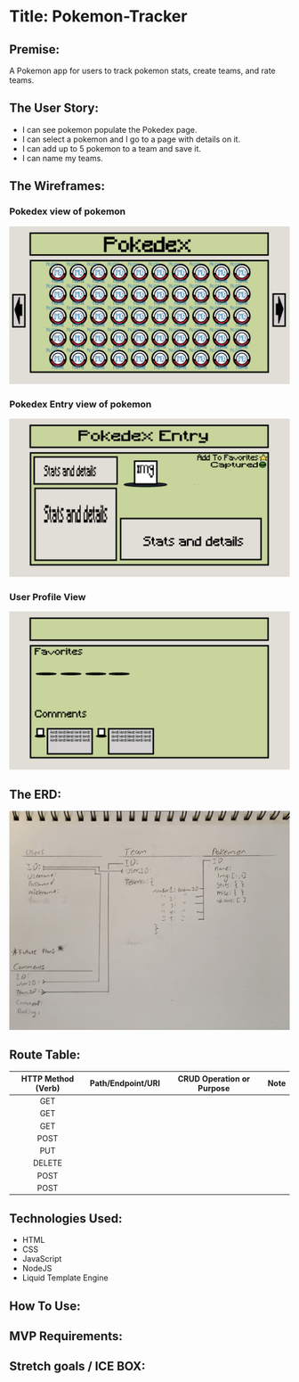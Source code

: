 # Title: Pokemon-Tracker

## Premise: 
A Pokemon app for users to track pokemon stats, create teams, and rate teams. 



## The User Story:
- I can see pokemon populate the Pokedex page.
- I can select a pokemon and I go to a page with details on it.
- I can add up to 5 pokemon to a team and save it.
- I can name my teams.


## The Wireframes:
### Pokedex view of pokemon
![Pokemon-Tracker-Pokedex](imgs/readme/Pokemon-Tracker-Pokedex.jpg)
### Pokedex Entry view of pokemon
![Pokemon-Tracker-Pokedex-Entry](imgs/readme/Pokemon-Tracker-Pokedex-Entry.jpg)
### User Profile View
![Pokemon-Tracker-profile](imgs/readme/Pokemon-Tracker-Profile.jpg)



## The ERD: 
![Pokemon-ERD](imgs/readme/20220610_164049.jpg)

## Route Table:
| HTTP Method (Verb) | Path/Endpoint/URI | CRUD Operation or Purpose | Note |
|:------------------:|:-----------------:|:-------------------------:|------|
| GET                |                   |                           |      |
| GET                |                   |                           |      |
| GET                |                   |                           |      |
| POST               |                   |                           |      |
| PUT                |                   |                           |      |
| DELETE             |                   |                           |      |
| POST               |                   |                           |      |
| POST               |                   |                           |      |

## Technologies Used:
- HTML
- CSS
- JavaScript
- NodeJS
- Liquid Template Engine

## How To Use:


## MVP Requirements:


## Stretch goals / ICE BOX: